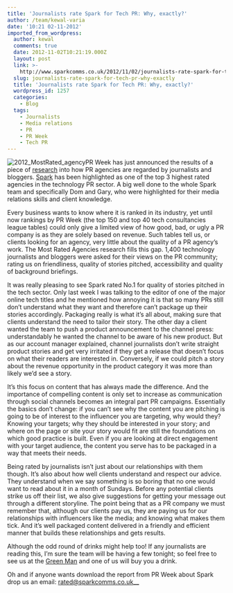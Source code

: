 ```yaml
---
title: 'Journalists rate Spark for Tech PR: Why, exactly?'
author: /team/kewal-varia
date: '10:21 02-11-2012'
imported_from_wordpress:
  author: kewal
  comments: true
  date: 2012-11-02T10:21:19.000Z
  layout: post
  link: >-
    http://www.sparkcomms.co.uk/2012/11/02/journalists-rate-spark-for-tech-pr-why-exactly/
  slug: journalists-rate-spark-for-tech-pr-why-exactly
  title: 'Journalists rate Spark for Tech PR: Why, exactly?'
  wordpress_id: 1257
  categories:
    - Blog
  tags:
    - Journalists
    - Media relations
    - PR
    - PR Week
    - Tech PR
---
```


![2012_MostRated_agency](2012_MostRated_agency-272x300.jpg)PR Week has just announced the results of a piece of [research](http://www.prweek.com/uk/go/mostrated) into how PR agencies are regarded by journalists and bloggers. [Spark](http://www.prweek.com/uk/promotional_feature/1157580) has been highlighted as one of the top 3 highest rated agencies in the technology PR sector. A big well done to the whole Spark team and specifically Dom and Gary, who were highlighted for their media relations skills and client knowledge.

Every business wants to know where it is ranked in its industry, yet until now rankings by PR Week (the top 150 and top 40 tech consultancies league tables) could only give a limited view of how good, bad, or ugly a PR company is as they are solely based on revenue. Such tables tell us, or clients looking for an agency, very little about the quality of a PR agency’s work. The Most Rated Agencies research fills this gap. 1,400 technology journalists and bloggers were asked for their views on the PR community; rating us on friendliness, quality of stories pitched, accessibility and quality of background briefings.

It was really pleasing to see Spark rated No.1 for quality of stories pitched in the tech sector. Only last week I was talking to the editor of one of the major online tech titles and he mentioned how annoying it is that so many PRs still don’t understand what they want and therefore can’t package up their stories accordingly. Packaging really is what it’s all about, making sure that clients understand the need to tailor their story. The other day a client wanted the team to push a product announcement to the channel press: understandably he wanted the channel to be aware of his new product. But as our account manager explained, channel journalists don’t write straight product stories and get very irritated if they get a release that doesn’t focus on what their readers are interested in. Conversely, if we could pitch a story about the revenue opportunity in the product category it was more than likely we’d see a story.

It’s this focus on content that has always made the difference. And the importance of compelling content is only set to increase as communication through social channels becomes an integral part PR campaigns. Essentially the basics don’t change: if you can’t see why the content you are pitching is going to be of interest to the influencer you are targeting, why would they? Knowing your targets; why they should be interested in your story; and where on the page or site your story would fit are still the foundations on which good practice is built. Even if you are looking at direct engagement with your target audience, the content you serve has to be packaged in a way that meets their needs.

Being rated by journalists isn’t just about our relationships with them though. It’s also about how well clients understand and respect our advice. They understand when we say something is so boring that no one would want to read about it in a month of Sundays. Before any potential clients strike us off their list, we also give suggestions for getting your message out through a different storyline. The point being that as a PR company we must remember that, although our clients pay us, they are paying us for our relationships with influencers like the media; and knowing what makes them tick. And it’s well packaged content delivered in a friendly and efficient manner that builds these relationships and gets results.

Although the odd round of drinks might help too! If any journalists are reading this, I’m sure the team will be having a few tonight; so feel free to see us at the [Green Man](http://www.thegreenmansoho.co.uk/) and one of us will buy you a drink.

Oh and if anyone wants download the report from PR Week about Spark drop us an email: [rated@sparkcomms.co.uk](mailto:rated@sparkcomms.co.uk)**__**
